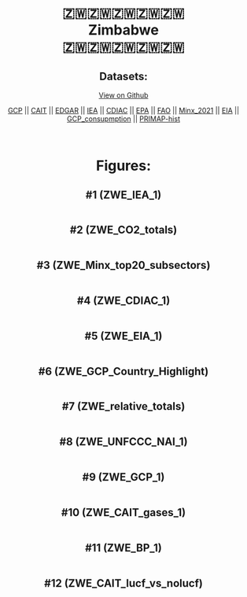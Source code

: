 
<center>
<h1 align="center">
🇿🇼🇿🇼🇿🇼🇿🇼🇿🇼
<br>
Zimbabwe
<br>
🇿🇼🇿🇼🇿🇼🇿🇼🇿🇼
</h1>
<h2>Datasets:</h2>
<p><a href="https://github.com/dquintani/GreenhouseData/tree/master/country_data/ZWE_Zimbabwe/data">View on Github</a>
<br></p><p><a href="data/ZWE_GCP.csv">GCP</a> || <a href="data/ZWE_CAIT.csv">CAIT</a> || <a href="data/ZWE_EDGAR.csv">EDGAR</a> || <a href="data/ZWE_IEA.csv">IEA</a> || <a href="data/ZWE_CDIAC.csv">CDIAC</a> || <a href="data/ZWE_EPA.csv">EPA</a> || <a href="data/ZWE_FAO.csv">FAO</a> || <a href="data/ZWE_Minx_2021.csv">Minx_2021</a> || <a href="data/ZWE_EIA.csv">EIA</a> || <a href="data/ZWE_GCP_consupmption.csv">GCP_consupmption</a> || <a href="data/ZWE_PRIMAP-hist.csv">PRIMAP-hist</a></p><p><br></p>
<h1>Figures:</h1><h2>#1 (ZWE_IEA_1)</h2>
<p><img alt="" src="figures/ZWE_IEA_1.png" /></p><h2>#2 (ZWE_CO2_totals)</h2>
<p><img alt="" src="figures/ZWE_CO2_totals.png" /></p><h2>#3 (ZWE_Minx_top20_subsectors)</h2>
<p><img alt="" src="figures/ZWE_Minx_top20_subsectors.png" /></p><h2>#4 (ZWE_CDIAC_1)</h2>
<p><img alt="" src="figures/ZWE_CDIAC_1.png" /></p><h2>#5 (ZWE_EIA_1)</h2>
<p><img alt="" src="figures/ZWE_EIA_1.png" /></p><h2>#6 (ZWE_GCP_Country_Highlight)</h2>
<p><img alt="" src="figures/ZWE_GCP_Country_Highlight.png" /></p><h2>#7 (ZWE_relative_totals)</h2>
<p><img alt="" src="figures/ZWE_relative_totals.png" /></p><h2>#8 (ZWE_UNFCCC_NAI_1)</h2>
<p><img alt="" src="figures/ZWE_UNFCCC_NAI_1.png" /></p><h2>#9 (ZWE_GCP_1)</h2>
<p><img alt="" src="figures/ZWE_GCP_1.png" /></p><h2>#10 (ZWE_CAIT_gases_1)</h2>
<p><img alt="" src="figures/ZWE_CAIT_gases_1.png" /></p><h2>#11 (ZWE_BP_1)</h2>
<p><img alt="" src="figures/ZWE_BP_1.png" /></p><h2>#12 (ZWE_CAIT_lucf_vs_nolucf)</h2>
<p><img alt="" src="figures/ZWE_CAIT_lucf_vs_nolucf.png" /></p>